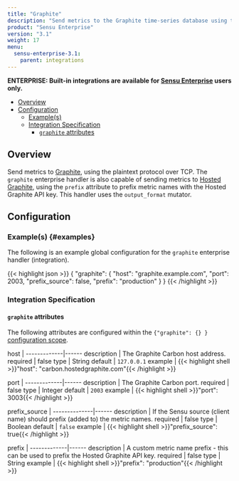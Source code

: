 ```yaml
---
title: "Graphite"
description: "Send metrics to the Graphite time-series database using the plaintext protocol."
product: "Sensu Enterprise"
version: "3.1"
weight: 17
menu:
  sensu-enterprise-3.1:
    parent: integrations
---
```

**ENTERPRISE: Built-in integrations are available for [Sensu Enterprise][1]
users only.**

- [Overview](#overview)
- [Configuration](#configuration)
  - [Example(s)](#examples)
  - [Integration Specification](#integration-specification)
    - [`graphite` attributes](#graphite-attributes)

## Overview

Send metrics to [Graphite][2], using the plaintext protocol over TCP. The
`graphite` enterprise handler is also capable of sending metrics to [Hosted
Graphite][3], using the `prefix` attribute to prefix metric names with the
Hosted Graphite API key. This handler uses the `output_format` mutator.

## Configuration

### Example(s) {#examples}

The following is an example global configuration for the `graphite` enterprise
handler (integration).

{{< highlight json >}}
{
  "graphite": {
    "host": "graphite.example.com",
    "port": 2003,
    "prefix_source": false,
    "prefix": "production"
  }
}
{{< /highlight >}}

### Integration Specification

#### `graphite` attributes

The following attributes are configured within the `{"graphite": {} }`
[configuration scope][4].

host         | 
-------------|------
description  | The Graphite Carbon host address.
required     | false
type         | String
default      | `127.0.0.1`
example      | {{< highlight shell >}}"host": "carbon.hostedgraphite.com"{{< /highlight >}}

port         | 
-------------|------
description  | The Graphite Carbon port.
required     | false
type         | Integer
default      | `2003`
example      | {{< highlight shell >}}"port": 3003{{< /highlight >}}

prefix_source | 
--------------|------
description   | If the Sensu source (client name) should prefix (added to) the metric names.
required      | false
type          | Boolean
default       | `false`
example       | {{< highlight shell >}}"prefix_source": true{{< /highlight >}}

prefix       | 
-------------|------
description  | A custom metric name prefix - this can be used to prefix the Hosted Graphite API key.
required     | false
type         | String
example      | {{< highlight shell >}}"prefix": "production"{{< /highlight >}}


[?]:  #
[1]:  /sensu-enterprise
[2]:  http://graphite.wikidot.com?ref=sensu-enterprise
[3]:  https://www.hostedgraphite.com?ref=sensu-enterprise
[4]:  /sensu-core/1.2/reference/configuration#configuration-scopes
